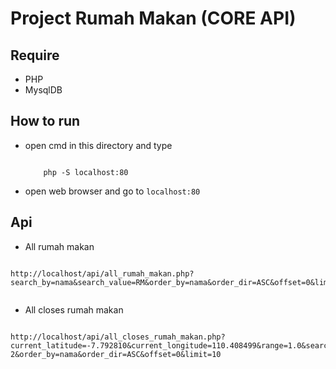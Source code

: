 # Project Rumah Makan (CORE API)

## Require

- PHP 
- MysqlDB

## How to run

- open cmd in this directory and type 
    ```
        
        php -S localhost:80

    ```
- open web browser and go to `localhost:80`


## Api

- All rumah makan

```

http://localhost/api/all_rumah_makan.php?search_by=nama&search_value=RM&order_by=nama&order_dir=ASC&offset=0&limit=10


```

- All closes rumah makan

```

http://localhost/api/all_closes_rumah_makan.php?current_latitude=-7.792810&current_longitude=110.408499&range=1.0&search_by=nama&search_value=RM 2&order_by=nama&order_dir=ASC&offset=0&limit=10


```